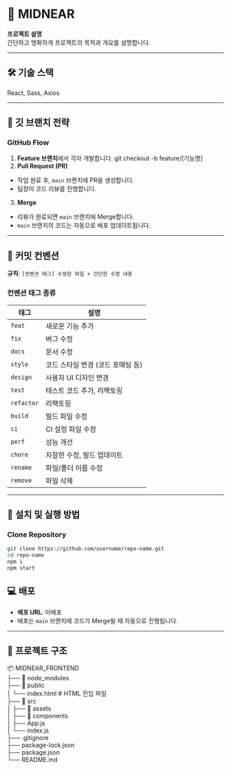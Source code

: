 # 🚀 **MIDNEAR**

**프로젝트 설명**  
간단하고 명확하게 프로젝트의 목적과 개요를 설명합니다.  

---

## 🛠️ **기술 스택**
 React, Sass, Axios

---

## 📄 **깃 브랜치 전략**

### **GitHub Flow**
1. **Feature 브랜치**에서 각자 개발합니다.
   git checkout -b feature/[기능명]
2. **Pull Request (PR)**
- 작업 완료 후, `main` 브랜치에 PR을 생성합니다.
- 팀장이 코드 리뷰를 진행합니다.

3. **Merge**
- 리뷰가 완료되면 `main` 브랜치에 Merge합니다.
- `main` 브랜치의 코드는 자동으로 배포 업데이트됩니다.

---

## 📌 **커밋 컨벤션**

**규칙**: `[컨벤션 태그] 수정한 파일 + 간단한 수정 내용`

### **컨벤션 태그 종류**
| 태그       | 설명                                     |
|------------|------------------------------------------|
| `feat`     | 새로운 기능 추가                         |
| `fix`      | 버그 수정                                |
| `docs`     | 문서 수정                                |
| `style`    | 코드 스타일 변경 (코드 포매팅 등)         |
| `design`   | 사용자 UI 디자인 변경                    |
| `test`     | 테스트 코드 추가, 리팩토링               |
| `refactor` | 리팩토링                                 |
| `build`    | 빌드 파일 수정                           |
| `ci`       | CI 설정 파일 수정                        |
| `perf`     | 성능 개선                                |
| `chore`    | 자잘한 수정, 빌드 업데이트               |
| `rename`   | 파일/폴더 이름 수정                      |
| `remove`   | 파일 삭제                                |

---

## 🔧 **설치 및 실행 방법**

### **Clone Repository**
```bash
git clone https://github.com/username/repo-name.git
cd repo-name
npm i
npm start
 ```

## 💻 **배포**

- **배포 URL**: 미배포
- 배포는 `main` 브랜치에 코드가 Merge될 때 자동으로 진행됩니다.

---


## 📂 **프로젝트 구조**

📦 MIDNEAR_FRONTEND<br>    ├── 📁 node_modules<br>     ├── 📁 public<br>    │ └── index.html # HTML 진입 파일<br>    ├── 📁 src<br>    │ ├── 📁 assets<br>     │ ├── 📁 components<br>     │ ├── App.js<br>     │ └── index.js<br>     ├── .gitignore<br>    ├── package-lock.json<br>    ├── package.json<br>     └── README.md<br>

